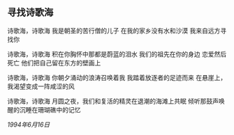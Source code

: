 ## 寻找诗歌海

诗歌海，诗歌海
我是朝圣的苦行僧的儿子 在我的家乡没有水和沙漠
我来自远方寻找你

诗歌海，诗歌海
积在你胸怀中那都是蔚蓝的泪水 我们的祖先在你的身边
恋爱然后死亡 他们把自己留在东方的壁画上

诗歌海，诗歌海
你朝夕涌动的浪涛召唤着我 我踏着放逐者的足迹而来
在悬崖上，我渴望变成一阵咸涩的风

诗歌海，诗歌海
月圆之夜，我们和复活的精灵在退潮的海滩上共眠
倾听那鼓声唤醒的沉睡在珊瑚礁中的记忆

*1994年6月16日*